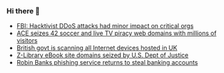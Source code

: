 ### Hi there 👋

<!--START_SECTION:feed-->
* [FBI: Hacktivist DDoS attacks had minor impact on critical orgs](https://www.bleepingcomputer.com/news/security/fbi-hacktivist-ddos-attacks-had-minor-impact-on-critical-orgs/)
* [ACE seizes 42 soccer and live TV piracy web domains with millions of visitors](https://www.bleepingcomputer.com/news/technology/ace-seizes-42-soccer-and-live-tv-piracy-web-domains-with-millions-of-visitors/)
* [British govt is scanning all Internet devices hosted in UK](https://www.bleepingcomputer.com/news/security/british-govt-is-scanning-all-internet-devices-hosted-in-uk/)
* [Z-Library eBook site domains seized by U.S. Dept of Justice](https://www.bleepingcomputer.com/news/technology/z-library-ebook-site-domains-seized-by-us-dept-of-justice/)
* [Robin Banks phishing service returns to steal banking accounts](https://www.bleepingcomputer.com/news/security/robin-banks-phishing-service-returns-to-steal-banking-accounts/)
<!--END_SECTION:feed-->

<!--
**frankenk/frankenk** is a ✨ _special_ ✨ repository because its `README.md` (this file) appears on your GitHub profile.

Here are some ideas to get you started:

- 🔭 I’m currently working on ...
- 🌱 I’m currently learning ...
- 👯 I’m looking to collaborate on ...
- 🤔 I’m looking for help with ...
- 💬 Ask me about ...
- 📫 How to reach me: ...
- 😄 Pronouns: ...
- ⚡ Fun fact: ...
-->



